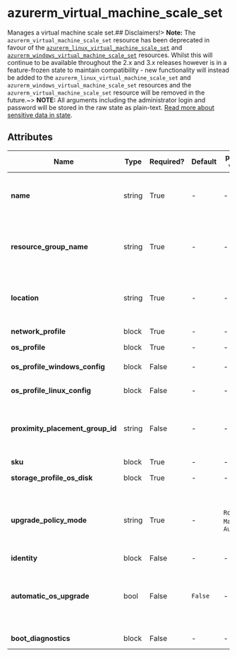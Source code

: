 # azurerm_virtual_machine_scale_set

Manages a virtual machine scale set.## Disclaimers!> **Note:** The `azurerm_virtual_machine_scale_set` resource has been deprecated in favour of the [`azurerm_linux_virtual_machine_scale_set`](linux_virtual_machine_scale_set.html) and [`azurerm_windows_virtual_machine_scale_set`](windows_virtual_machine_scale_set.html) resources. Whilst this will continue to be available throughout the 2.x and 3.x releases however is in a feature-frozen state to maintain compatibility - new functionality will instead be added to the `azurerm_linux_virtual_machine_scale_set` and `azurerm_windows_virtual_machine_scale_set` resources and the `azurerm_virtual_machine_scale_set` resource will be removed in the future.~> **NOTE:** All arguments including the administrator login and password will be stored in the raw state as plain-text. [Read more about sensitive data in state](/docs/state/sensitive-data.html).

## Attributes

| Name | Type | Required? | Default  | possible values | Description |
| ---- | ---- | --------- | -------- | ----------- | ----------- |
| **name** | string | True | -  |  -  | Specifies the name of the virtual machine scale set resource. Changing this forces a new resource to be created. | 
| **resource_group_name** | string | True | -  |  -  | The name of the resource group in which to create the virtual machine scale set. Changing this forces a new resource to be created. | 
| **location** | string | True | -  |  -  | Specifies the supported Azure location where the resource exists. Changing this forces a new resource to be created. | 
| **network_profile** | block | True | -  |  -  | A collection of `network_profile` blocks. | 
| **os_profile** | block | True | -  |  -  | A `os_profile` block. | 
| **os_profile_windows_config** | block | False | -  |  -  | A `os_profile_windows_config` block. | 
| **os_profile_linux_config** | block | False | -  |  -  | A `os_profile_linux_config` block. | 
| **proximity_placement_group_id** | string | False | -  |  -  | The ID of the Proximity Placement Group to which this Virtual Machine should be assigned. Changing this forces a new resource to be created | 
| **sku** | block | True | -  |  -  | A `sku` block. | 
| **storage_profile_os_disk** | block | True | -  |  -  | A `storage_profile_os_disk` block. | 
| **upgrade_policy_mode** | string | True | -  |  `Rolling`, `Manual`, `Automatic`  | Specifies the mode of an upgrade to virtual machines in the scale set. Possible values, `Rolling`, `Manual`, or `Automatic`. When choosing `Rolling`, you will need to set a health probe. | 
| **identity** | block | False | -  |  -  | An `identity` block. | 
| **automatic_os_upgrade** | bool | False | `False`  |  -  | Automatic OS patches can be applied by Azure to your scaleset. This is particularly useful when `upgrade_policy_mode` is set to `Rolling`. Defaults to `false`. | 
| **boot_diagnostics** | block | False | -  |  -  | A `boot_diagnostics` block as referenced below. | 

